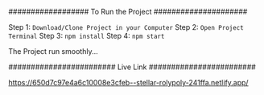 ################## To Run the Project #####################

Step 1: `Download/Clone Project in your Computer`
Step 2: `Open Project Terminal`
Step 3: `npm install`
Step 4: `npm start`

The Project run smoothly...

######################## Live Link ########################

https://650d7c97e4a6c10008e3cfeb--stellar-rolypoly-241ffa.netlify.app/